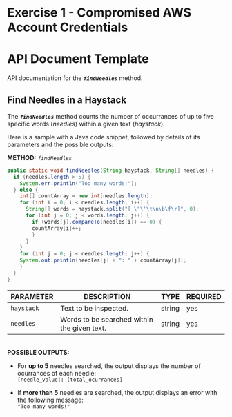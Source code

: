 # Exercise 1 - Compromised AWS Account Credentials

# API Document Template

API documentation for the **_`findNeedles`_** method.

## Find Needles in a Haystack

The **_`findNeedles`_** method counts the number of occurrances of up to five specific words (*needles*) within a given text (*haystack*).

Here is a sample with a Java code snippet, followed by details of its parameters and the possible outputs:

**METHOD:** *`findNeedles`*
```java
public static void findNeedles(String haystack, String[] needles) {
  if (needles.length > 5) {
    System.err.println("Too many words!");
  } else {
    int[] countArray = new int[needles.length];
    for (int i = 0; i < needles.length; i++) {
      String[] words = haystack.split("[ \"\'\t\n\b\f\r]", 0);
      for (int j = 0; j < words.length; j++) {
        if (words[j].compareTo(needles[i]) == 0) {
        countArray[i]++;
        }
      }
    }
    for (int j = 0; j < needles.length; j++) {
    System.out.println(needles[j] + ": " + countArray[j]);
    }
  }
}
```

|PARAMETER|DESCRIPTION|TYPE|REQUIRED|
|---|---|---|---|
|`haystack`|Text to be inspected.|string|yes|
|`needles`|Words to be searched within the given text.|string|yes|

<br/>**POSSIBLE OUTPUTS:**

* For **up to 5** needles searched, the output displays the number of ocurrances of each needle:
<br/>`[needle_value]: [total_ocurrances]`

* If **more than 5** needles are searched, the output displays an error with the following message:
<br/>`"Too many words!"`


